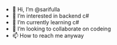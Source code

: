 - 👋 Hi, I’m @sarifulla
- 👀 I’m interested in backend c#
- 🌱 I’m currently learning c#
- 💞️ I’m looking to collaborate on codeing
- 📫 How to reach me anyway

<!---
sarifulla/sarifulla is a ✨ special ✨ repository because its `README.md` (this file) appears on your GitHub profile.
You can click the Preview link to take a look at your changes.
--->
